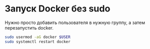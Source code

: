 # Запуск Docker без sudo

Нужно просто добавить пользователя в нужную группу, а затем перезапустить docker.

```bash
sudo usermod -aG docker $USER
sudo systemctl restart docker
```
